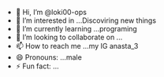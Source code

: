 - 👋 Hi, I’m @loki00-ops
- 👀 I’m interested in ...Discoviring new things
- 🌱 I’m currently learning ...programing
- 💞️ I’m looking to collaborate on ...
- 📫 How to reach me ...my IG anasta_3
- 😄 Pronouns: ...male
- ⚡ Fun fact: ...

<!---
loki00-ops/loki00-ops is a ✨ special ✨ repository because its `README.md` (this file) appears on your GitHub profile.
You can click the Preview link to take a look at your changes.
--->
